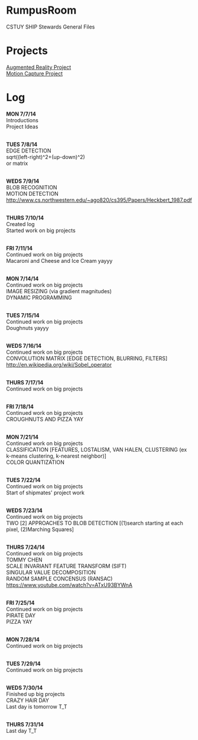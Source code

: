 <html>

<head>
<h1>
RumpusRoom
</h1>
CSTUY SHIP Stewards General Files
</head>

<br>

<body>

<h1>Projects</h1>
<a href = "https://github.com/SingleDreamer/2014_SHIP_AR">Augmented Reality Project </a><br>
<a href = "https://github.com/crabalockerfishwife/motion-capture-ping-pong">Motion Capture Project </a>
<br>

<h1>Log</h1>

<b>MON 7/7/14</b><br>
Introductions<br>
Project Ideas<br><br>

<b>TUES 7/8/14</b><br>
EDGE DETECTION<br>
sqrt((left-right)^2+(up-down)^2)<br>
or matrix<br><br>

<b>WEDS 7/9/14</b><br>
BLOB RECOGNITION<br>
MOTION DETECTION<br>
http://www.cs.northwestern.edu/~ago820/cs395/Papers/Heckbert_1987.pdf<br><br>

<b>THURS 7/10/14</b><br>
Created log<br>
Started work on big projects<br><br>

<b>FRI 7/11/14</b><br>
Continued work on big projects<br>
Macaroni and Cheese and Ice Cream yayyy<br><br>

<b>MON 7/14/14</b><br>
Continued work on big projects<br>
IMAGE RESIZING (via gradient magnitudes)<br>
DYNAMIC PROGRAMMING<br><br>

<b>TUES 7/15/14</b><br>
Continued work on big projects<br>
Doughnuts yayyy<br><br>

<b>WEDS 7/16/14</b><br>
Continued work on big projects<br>
CONVOLUTION MATRIX [EDGE DETECTION, BLURRING, FILTERS]<br>
http://en.wikipedia.org/wiki/Sobel_operator<br><br>

<b>THURS 7/17/14</b><br>
Continued work on big projects<br><br>

<b>FRI 7/18/14</b><br>
Continued work on big projects<br>
CROUGHNUTS AND PIZZA YAY<br><br>

<b>MON 7/21/14</b><br>
Continued work on big projects<br>
CLASSIFICATION [FEATURES, LOSTALISM, VAN HALEN, CLUSTERING (ex k-means clustering, k-nearest neighbor)]<br>
COLOR QUANTIZATION<br><br>


<b>TUES 7/22/14</b><br>
Continued work on big projects<br>
Start of shipmates' project work<br><br>

<b>WEDS 7/23/14</b><br>
Continued work on big projects<br>
TWO [2] APPROACHES TO BLOB DETECTION [(1)search starting at each pixel, (2)Marching Squares] <br><br>


<b>THURS 7/24/14</b><br>
Continued work on big projects<br>
TOMMY CHEN<br>
SCALE INVARIANT FEATURE TRANSFORM (SIFT)<br>
SINGULAR VALUE DECOMPOSITION<br>
RANDOM SAMPLE CONCENSUS (RANSAC)<br>
https://www.youtube.com/watch?v=ATxU93BYWnA<br><br>

<b>FRI 7/25/14</b><br>
Continued work on big projects<br>
PIRATE DAY<br>
PIZZA YAY<br><br>

<b>MON 7/28/14</b><br>
Continued work on big projects<br><br>

<b>TUES 7/29/14</b><br>
Continued work on big projects<br><br>

<b>WEDS 7/30/14</b><br>
Finished up big projects<br>
CRAZY HAIR DAY<br>
Last day is tomorrow T_T<br><br>

<b>THURS 7/31/14</b><br>
Last day T_T<br><br>


</body>
</html>
